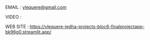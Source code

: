 EMAIL : ylequere@gmail.com

VIDEO : 

WEB SITE : https://ylequere-jedha-projects-bloc6-finalprojectapp-bk96g0.streamlit.app/
